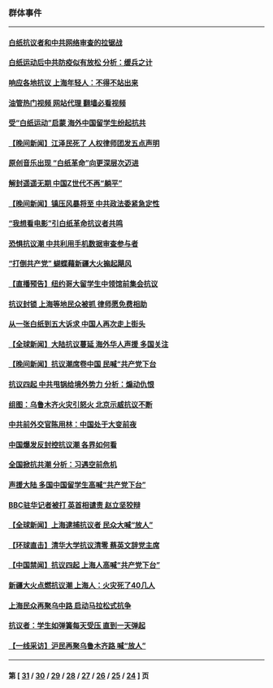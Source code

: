 ### 群体事件
---
#### [白纸抗议者和中共网络审查的拉锯战](../../pages/ncid279/n13877688.md?12031245) 
#### [白纸运动后中共防疫似有放松 分析：缓兵之计](../../pages/ncid279/n13877425.md?12031245) 
#### [响应各地抗议 上海年轻人：不得不站出来](../../pages/ncid279/n13876261.md?12031245) 
#### [油管热门视频 网站代理 翻墙必看视频](http://138.2.39.72:81/youtube.html?epic-marker?12031245)
#### [受“白纸运动”启蒙 海外中国留学生纷起抗共](../../pages/ncid279/n13876919.md?12031245) 
#### [【晚间新闻】江泽民死了 人权律师团发五点声明](../../pages/ncid279/n13876603.md?12031245) 
#### [原创音乐出现 “白纸革命”向更深层次迈进](../../pages/ncid279/n13876509.md?12031245) 
#### [解封遥遥无期 中国Z世代不再“躺平”](../../pages/ncid279/n13876294.md?12031245) 
#### [【晚间新闻】镇压风暴将至 中共政法委紧急定性](../../pages/ncid279/n13875432.md?12031245) 
#### [“我想看电影”引白纸革命抗议者共鸣](../../pages/ncid279/n13875742.md?12031245) 
#### [恐惧抗议潮 中共利用手机数据审查参与者](../../pages/ncid279/n13875552.md?12031245) 
#### [“打倒共产党” 蝴蝶藉新疆大火搧起飓风](../../pages/ncid279/n13875241.md?12031245) 
#### [【直播预告】纽约哥大留学生中领馆前集会抗议](../../pages/ncid279/n13875540.md?12031245) 
#### [抗议封锁 上海等地民众被抓 律师愿免费相助](../../pages/ncid279/n13875401.md?12031245) 
#### [从一张白纸到五大诉求 中国人再次走上街头](../../pages/ncid279/n13874898.md?12031245) 
#### [【全球新闻】大陆抗议蔓延 海外华人声援 多国关注](../../pages/ncid279/n13874875.md?12031245) 
#### [【晚间新闻】抗议潮席卷中国 民喊“共产党下台](../../pages/ncid279/n13875348.md?12031245) 
#### [抗议四起 中共甩锅给境外势力 分析：煽动仇恨](../../pages/ncid279/n13875072.md?12031245) 
#### [组图：乌鲁木齐火灾引怒火 北京示威抗议不断](../../pages/ncid279/n13874830.md?12031245) 
#### [中共前外交官陈用林：中国处于大变前夜](../../pages/ncid279/n13874588.md?12031245) 
#### [中国爆发反封控抗议潮 各界如何看](../../pages/ncid279/n13874924.md?12031245) 
#### [全国掀抗共潮 分析：习遇空前危机](../../pages/ncid279/n13874792.md?12031245) 
#### [声援大陆 多国中国留学生高喊“共产党下台”](../../pages/ncid279/n13874793.md?12031245) 
#### [BBC驻华记者被打 英首相谴责 赵立坚狡辩](../../pages/ncid279/n13874710.md?12031245) 
#### [【全球新闻】上海逮捕抗议者 民众大喊“放人”](../../pages/ncid279/n13874573.md?12031245) 
#### [【环球直击】清华大学抗议清零 蔡英文辞党主席](../../pages/ncid279/n13874575.md?12031245) 
#### [【中国禁闻】抗议四起 上海人高喊“共产党下台”](../../pages/ncid279/n13874574.md?12031245) 
#### [新疆大火点燃抗议潮 上海人：火灾死了40几人](../../pages/ncid279/n13874541.md?12031245) 
#### [上海民众再聚乌中路 启动马拉松式抗争](../../pages/ncid279/n13874232.md?12031245) 
#### [抗议者：学生如弹簧每天受压 直到一天弹起](../../pages/ncid279/n13874234.md?12031245) 
#### [【一线采访】沪民再聚乌鲁木齐路 喊“放人”](../../pages/ncid279/n13874180.md?12031245) 

---
#### 第 [ [31](./31.md?12031245) / [30](./30.md?12031245) / [29](./29.md?12031245) / [28](./28.md?12031245) / [27](./27.md?12031245) / [26](./26.md?12031245) / [25](./25.md?12031245) / [24](./24.md?12031245) ] 页
